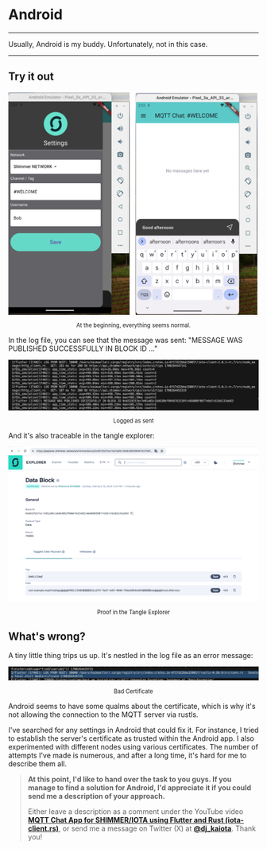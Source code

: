 # Android

---

Usually, Android is my buddy. Unfortunately, not in this case.

---

## Try it out

<figure style="margin:0;"><img src="../assets/mqtt/android-ui.png" alt="At the beginning, everything seems normal."><figcaption style="font-size: 0.8em;text-align:center;"><p>At the beginning, everything seems normal.</p></figcaption></figure>

In the log file, you can see that the message was sent: "MESSAGE WAS PUBLISHED SUCCESSFULLY IN BLOCK ID ..."

<figure style="margin:0;"><img src="../assets/mqtt/message-sent.png" alt="Logged as sent"><figcaption style="font-size: 0.8em;text-align:center;"><p>Logged as sent</p></figcaption></figure>

And it's also traceable in the tangle explorer:

<figure style="margin:0;"><img src="../assets/mqtt/tangle-explorer.png" alt="Proof in the Tangle Explorer"><figcaption style="font-size: 0.8em;text-align:center;"><p>Proof in the Tangle Explorer</p></figcaption></figure>

## What's wrong?

A tiny little thing trips us up. It's nestled in the log file as an error message:

<figure style="margin:0;"><img src="../assets/mqtt/bad-certificate.png" alt="Bad Certificate"><figcaption style="font-size: 0.8em;text-align:center;"><p>Bad Certificate</p></figcaption></figure>

Android seems to have some qualms about the certificate, which is why it's not allowing the connection to the MQTT server via rustls.

I've searched for any settings in Android that could fix it. For instance, I tried to establish the server's certificate as trusted within the Android app. I also experimented with different nodes using various certificates. The number of attempts I've made is numerous, and after a long time, it's hard for me to describe them all.

> **At this point, I'd like to hand over the task to you guys. If you manage to find a solution for Android, I'd appreciate it if you could send me a description of your approach.**
>
> Either leave a description as a comment under the YouTube video **[MQTT Chat App for SHIMMER/IOTA using Flutter and Rust (iota-client.rs)](https://www.youtube.com/watch?v=VpCgMRtabC8)**, or send me a message on Twitter (X) at **[@dj_kaiota](https://twitter.com/dj_kaiota)**. Thank you!
